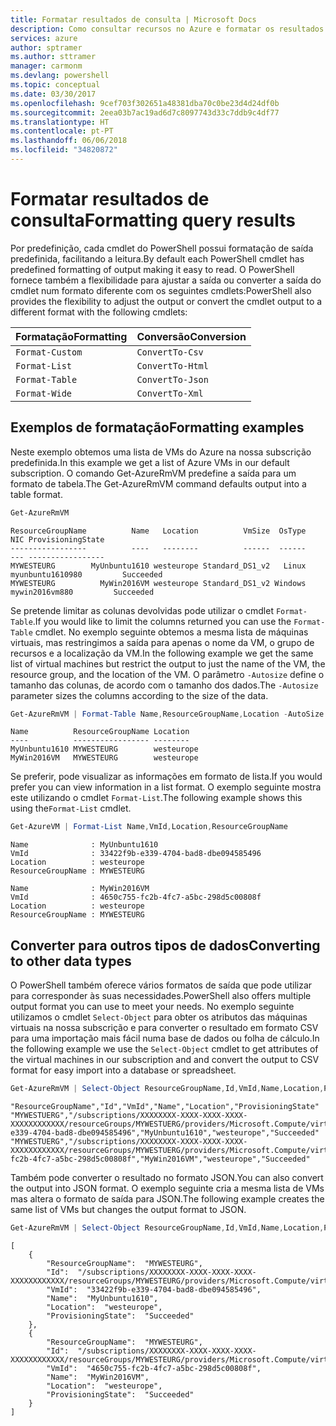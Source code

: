 ```yaml
---
title: Formatar resultados de consulta | Microsoft Docs
description: Como consultar recursos no Azure e formatar os resultados.
services: azure
author: sptramer
ms.author: sttramer
manager: carmonm
ms.devlang: powershell
ms.topic: conceptual
ms.date: 03/30/2017
ms.openlocfilehash: 9cef703f302651a48381dba70c0be23d4d24df0b
ms.sourcegitcommit: 2eea03b7ac19ad6d7c8097743d33c7ddb9c4df77
ms.translationtype: HT
ms.contentlocale: pt-PT
ms.lasthandoff: 06/06/2018
ms.locfileid: "34820872"
---
```

# <a name="formatting-query-results"></a><span data-ttu-id="6df42-103">Formatar resultados de consulta</span><span class="sxs-lookup"><span data-stu-id="6df42-103">Formatting query results</span></span>

<span data-ttu-id="6df42-104">Por predefinição, cada cmdlet do PowerShell possui formatação de saída predefinida, facilitando a leitura.</span><span class="sxs-lookup"><span data-stu-id="6df42-104">By default each PowerShell cmdlet has predefined formatting of output making it easy to read.</span></span>  <span data-ttu-id="6df42-105">O PowerShell fornece também a flexibilidade para ajustar a saída ou converter a saída do cmdlet num formato diferente com os seguintes cmdlets:</span><span class="sxs-lookup"><span data-stu-id="6df42-105">PowerShell also provides the flexibility to adjust the output or convert the cmdlet output to a different format with the following cmdlets:</span></span>

| <span data-ttu-id="6df42-106">Formatação</span><span class="sxs-lookup"><span data-stu-id="6df42-106">Formatting</span></span>      | <span data-ttu-id="6df42-107">Conversão</span><span class="sxs-lookup"><span data-stu-id="6df42-107">Conversion</span></span>       |
|-----------------|------------------|
| `Format-Custom` | `ConvertTo-Csv`  |
| `Format-List`   | `ConvertTo-Html` |
| `Format-Table`  | `ConvertTo-Json` |
| `Format-Wide`   | `ConvertTo-Xml`  |

## <a name="formatting-examples"></a><span data-ttu-id="6df42-108">Exemplos de formatação</span><span class="sxs-lookup"><span data-stu-id="6df42-108">Formatting examples</span></span>

<span data-ttu-id="6df42-109">Neste exemplo obtemos uma lista de VMs do Azure na nossa subscrição predefinida.</span><span class="sxs-lookup"><span data-stu-id="6df42-109">In this example we get a list of Azure VMs in our default subscription.</span></span>  <span data-ttu-id="6df42-110">O comando Get-AzureRmVM predefine a saída para um formato de tabela.</span><span class="sxs-lookup"><span data-stu-id="6df42-110">The Get-AzureRmVM command defaults output into a table format.</span></span>

```powershell
Get-AzureRmVM
```

```
ResourceGroupName          Name   Location          VmSize  OsType              NIC ProvisioningState
-----------------          ----   --------          ------  ------              --- -----------------
MYWESTEURG        MyUnbuntu1610 westeurope Standard_DS1_v2   Linux myunbuntu1610980         Succeeded
MYWESTEURG          MyWin2016VM westeurope Standard_DS1_v2 Windows   mywin2016vm880         Succeeded
```

<span data-ttu-id="6df42-111">Se pretende limitar as colunas devolvidas pode utilizar o cmdlet `Format-Table`.</span><span class="sxs-lookup"><span data-stu-id="6df42-111">If you would like to limit the columns returned you can use the `Format-Table` cmdlet.</span></span> <span data-ttu-id="6df42-112">No exemplo seguinte obtemos a mesma lista de máquinas virtuais, mas restringimos a saída para apenas o nome da VM, o grupo de recursos e a localização da VM.</span><span class="sxs-lookup"><span data-stu-id="6df42-112">In the following example we get the same list of virtual machines but restrict the output to just the name of the VM, the resource group, and the location of the VM.</span></span>  <span data-ttu-id="6df42-113">O parâmetro `-Autosize` define o tamanho das colunas, de acordo com o tamanho dos dados.</span><span class="sxs-lookup"><span data-stu-id="6df42-113">The `-Autosize` parameter sizes the columns according to the size of the data.</span></span>

```powershell
Get-AzureRmVM | Format-Table Name,ResourceGroupName,Location -AutoSize
```

```
Name          ResourceGroupName Location
----          ----------------- --------
MyUnbuntu1610 MYWESTEURG        westeurope
MyWin2016VM   MYWESTEURG        westeurope
```

<span data-ttu-id="6df42-114">Se preferir, pode visualizar as informações em formato de lista.</span><span class="sxs-lookup"><span data-stu-id="6df42-114">If you would prefer you can view information in a list format.</span></span> <span data-ttu-id="6df42-115">O exemplo seguinte mostra este utilizando o cmdlet `Format-List`.</span><span class="sxs-lookup"><span data-stu-id="6df42-115">The following example shows this using the`Format-List` cmdlet.</span></span>

```powershell
Get-AzureVM | Format-List Name,VmId,Location,ResourceGroupName
```

```
Name              : MyUnbuntu1610
VmId              : 33422f9b-e339-4704-bad8-dbe094585496
Location          : westeurope
ResourceGroupName : MYWESTEURG

Name              : MyWin2016VM
VmId              : 4650c755-fc2b-4fc7-a5bc-298d5c00808f
Location          : westeurope
ResourceGroupName : MYWESTEURG
```

## <a name="converting-to-other-data-types"></a><span data-ttu-id="6df42-116">Converter para outros tipos de dados</span><span class="sxs-lookup"><span data-stu-id="6df42-116">Converting to other data types</span></span>

<span data-ttu-id="6df42-117">O PowerShell também oferece vários formatos de saída que pode utilizar para corresponder às suas necessidades.</span><span class="sxs-lookup"><span data-stu-id="6df42-117">PowerShell also offers multiple output format you can use to meet your needs.</span></span>  <span data-ttu-id="6df42-118">No exemplo seguinte utilizamos o cmdlet `Select-Object` para obter os atributos das máquinas virtuais na nossa subscrição e para converter o resultado em formato CSV para uma importação mais fácil numa base de dados ou folha de cálculo.</span><span class="sxs-lookup"><span data-stu-id="6df42-118">In the following example we use the `Select-Object` cmdlet to get attributes of the virtual machines in our subscription and and convert the output to CSV format for easy import into a database or spreadsheet.</span></span>

```powershell
Get-AzureRmVM | Select-Object ResourceGroupName,Id,VmId,Name,Location,ProvisioningState | ConvertTo-Csv -NoTypeInformation
```

```
"ResourceGroupName","Id","VmId","Name","Location","ProvisioningState"
"MYWESTUERG","/subscriptions/XXXXXXXX-XXXX-XXXX-XXXX-XXXXXXXXXXXX/resourceGroups/MYWESTUERG/providers/Microsoft.Compute/virtualMachines/MyUnbuntu1610","33422f9b-e339-4704-bad8-dbe094585496","MyUnbuntu1610","westeurope","Succeeded"
"MYWESTUERG","/subscriptions/XXXXXXXX-XXXX-XXXX-XXXX-XXXXXXXXXXXX/resourceGroups/MYWESTUERG/providers/Microsoft.Compute/virtualMachines/MyWin2016VM","4650c755-fc2b-4fc7-a5bc-298d5c00808f","MyWin2016VM","westeurope","Succeeded"
```

<span data-ttu-id="6df42-119">Também pode converter o resultado no formato JSON.</span><span class="sxs-lookup"><span data-stu-id="6df42-119">You can also convert the output into JSON format.</span></span>  <span data-ttu-id="6df42-120">O exemplo seguinte cria a mesma lista de VMs mas altera o formato de saída para JSON.</span><span class="sxs-lookup"><span data-stu-id="6df42-120">The following example creates the same list of VMs but changes the output format to JSON.</span></span>

```powershell
Get-AzureRmVM | Select-Object ResourceGroupName,Id,VmId,Name,Location,ProvisioningState | ConvertTo-Json
```

```
[
    {
        "ResourceGroupName":  "MYWESTEURG",
        "Id":  "/subscriptions/XXXXXXXX-XXXX-XXXX-XXXX-XXXXXXXXXXXX/resourceGroups/MYWESTEURG/providers/Microsoft.Compute/virtualMachines/MyUnbuntu1610",
        "VmId":  "33422f9b-e339-4704-bad8-dbe094585496",
        "Name":  "MyUnbuntu1610",
        "Location":  "westeurope",
        "ProvisioningState":  "Succeeded"
    },
    {
        "ResourceGroupName":  "MYWESTEURG",
        "Id":  "/subscriptions/XXXXXXXX-XXXX-XXXX-XXXX-XXXXXXXXXXXX/resourceGroups/MYWESTEURG/providers/Microsoft.Compute/virtualMachines/MyWin2016VM",
        "VmId":  "4650c755-fc2b-4fc7-a5bc-298d5c00808f",
        "Name":  "MyWin2016VM",
        "Location":  "westeurope",
        "ProvisioningState":  "Succeeded"
    }
]
```
